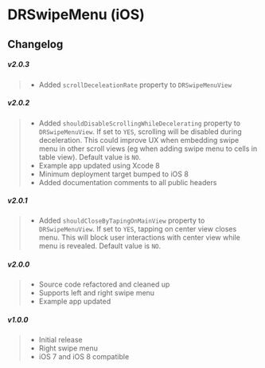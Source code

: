 # DRSwipeMenu (iOS)

## Changelog

##### v2.0.3

> - Added `scrollDeceleationRate` property to `DRSwipeMenuView`

##### v2.0.2

> - Added `shouldDisableScrollingWhileDecelerating` property to `DRSwipeMenuView`. If set to `YES`, scrolling will be disabled during deceleration. This could improve UX when embedding swipe menu in other scroll views (eg when adding swipe menu to cells in table view). Default value is `NO`.
> - Example app updated using Xcode 8
> - Minimum deployment target bumped to iOS 8
> - Added documentation comments to all public headers

##### v2.0.1

> - Added `shouldCloseByTapingOnMainView` property to `DRSwipeMenuView`. If set to `YES`, tapping on center view closes menu. This will block user interactions with center view while menu is revealed. Default value is `NO`.

##### v2.0.0

> - Source code refactored and cleaned up
> - Supports left and right swipe menu
> - Example app updated

##### v1.0.0

> - Initial release
> - Right swipe menu
> - iOS 7 and iOS 8 compatible
